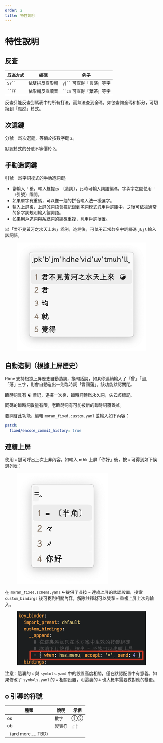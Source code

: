 ```yaml
---
order: 2
title: 特性說明
---
```


# 特性說明

## 反查

| 反查方式     | 編碼      | 例子                 |
| -------- | ------- | ------------------ |
| ` SY`` ` | 依雙拼反查形輔 | ` yj`` ` 可查得「言演」等字 |
| ` ``FF ` | 依形輔反查讀音 | ` ``cm ` 可查得「葉茶」等字 |

反查只能反查到碼表中的所有打法，而無法查到全碼。如欲查詢全碼和拆分，可切換到「魔然」模式。

## 次選鍵

分號 `;` 爲次選鍵，等價於按數字鍵 `2`。

[//]: # ({% hint style="info" %})
默認模式的分號不等價於 `2`。

[//]: # ({% endhint %})

## 手動造詞鍵

引號 `'` 爲字詞模式的手動造詞鍵。

* 當輸入 `'` 後，輸入框提示 〔造詞〕，此時可輸入詞語編碼，字與字之間使用 `'` （引號）隔開。️
* 如果單字有重碼，可以像一般的拼音輸入法一樣選字。
* 輸入上屏後，上屏的詞語會被記錄到字詞模式的用戶詞庫中，之後可依據通常的多字詞規則輸入該詞語。
* 如果用戶造詞與系統詞的編碼重複，則用戶詞後置。

以「君不見黃河之水天上來」爲例，造詞後，可使用正常的多字詞編碼 `jbjl` 輸入該詞語。

<figure><img src="../../.gitbook/assets/image (84).png" alt=""><figcaption></figcaption></figure>

## 自動造詞（根據上屏歷史）

Rime 支持根據上屏歷史自動造詞，換句話說，如果你連續輸入了「曾」「國」「藩」三字，則會自動造出一則臨時詞「曾國藩」。該功能默認關閉。

[//]: # ({% hint style="info" %})
臨時詞具有 ☯️ 標記，選擇一次後，臨時詞轉爲永久詞，失去該標記。

同碼的臨時詞數量有限，老臨時詞有可能被新的臨時詞覆蓋掉。

[//]: # ({% endhint %})

要開啓此功能，編輯 `moran_fixed.custom.yaml` 並輸入如下內容：

```yaml
patch:
  fixed/encode_commit_history: true
```

## 連續上屏

使用 `=` 鍵可呼出上次上屏內容。如輸入 `nihk` 上屏「你好」後，按 `=` 可得到如下候選列表：

<figure><img src="../../.gitbook/assets/image (85).png" alt=""><figcaption></figcaption></figure>

在 `moran_fixed.schema.yaml` 中提供了長按 `=` 連續上屏的默認設置，搜索 `custom_bindings` 後可找到相關內容，解除註釋就可以雙擊 `=` 重複上屏上次的輸入。

<figure><img src="../../.gitbook/assets/image (89).png" alt=""><figcaption></figcaption></figure>

注意：這裏的 `4` 與 `symbols.yaml` 中的設置高度相關，僅在默認配置中有意義。如果修改了 `symbols.yaml` 的 `=` 相關設置，則這裏的 `4` 也大概率需要做對應的變更。

## o 引導的符號

| 種類              | 說明  | 示例 |
| --------------- | --- | -- |
| os              | 數字  | ①② |
| ob              | 製表符 | ┌├ |
| （and more……TBD） |     |    |
